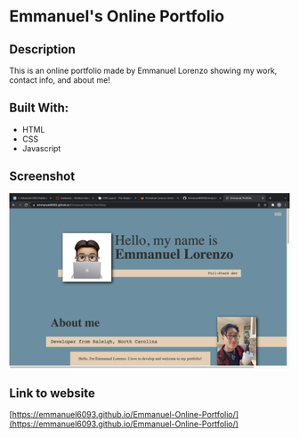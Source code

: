 # Emmanuel's Online Portfolio 

## Description 

This is an online portfolio made by Emmanuel Lorenzo showing my work, contact info, and about me! 

## Built With: 

* HTML 
* CSS 
* Javascript

## Screenshot
![alt text](/assets/images/port.png)

## Link to website 
[https://emmanuel6093.github.io/Emmanuel-Online-Portfolio/](https://emmanuel6093.github.io/Emmanuel-Online-Portfolio/)